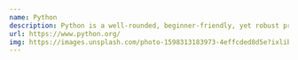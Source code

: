 ```yaml
---
name: Python
description: Python is a well-rounded, beginner-friendly, yet robust programming language.
url: https://www.python.org/
img: https://images.unsplash.com/photo-1598313183973-4effcded8d5e?ixlib=rb-1.2.1&ixid=eyJhcHBfaWQiOjEyMDd9&auto=format&fit=crop&w=675&q=80
---
```

